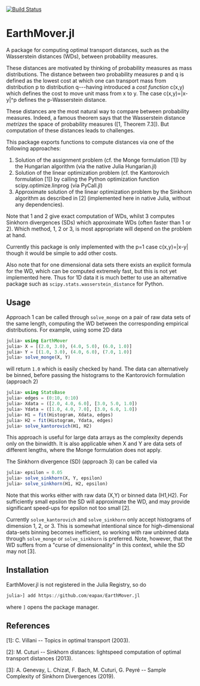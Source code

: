 [![Build Status](https://travis-ci.com/eapax/EarthMover.jl.svg?branch=master)](https://travis-ci.com/eapax/EarthMover.jl)

# EarthMover.jl

A package for computing optimal transport distances, such as the Wasserstein distances (WDs), between probability measures.

These distances are motivated by thinking of probability measures as mass distributions. The distance between two probability measures p and q is defined as the lowest cost at which one can transport mass from distribution p to distribution q---having introduced a *cost function* c(x,y) which defines the cost to move unit mass from x to y. The case c(x,y)=|x-y|^p defines the p-Wasserstein distance.

These distances are the most natural way to compare between probability measures. Indeed, a famous theorem says that the Wasserstein distance *metrizes* the space of probability measures ([1, Theorem 7.3]). But computation of these distances leads to challenges.

This package exports functions to compute distances via one of the following approaches:

1) Solution of the assignment problem (cf. the Monge formulation [1]) by the Hungarian algorithm (via the native Julia Hungarian.jl)
2) Solution of the linear optimization problem (cf. the Kantorovich formulation [1]) by calling the Python optimization function scipy.optimize.linprog (via PyCall.jl)
3) Approximate solution of the linear optimization problem by the Sinkhorn algorithm as described in [2] (implemented here in native Julia, without any dependencies).

Note that 1 and 2 give exact computation of WDs, whilst 3 computes Sinkhorn divergences (SDs) which approximate WDs (often faster than 1 or 2). Which method, 1, 2 or 3, is most appropriate will depend on the problem at hand. 

Currently this package is only implemented with the p=1 case c(x,y)=|x-y| though it would be simple to add other costs.

Also note that for one dimensional data sets there exists an explicit formula for the WD, 
which can be computed extremely fast, but this is not yet implemented here.
Thus for 1D data it is much better to 
use an alternative package such as `scipy.stats.wasserstein_distance` for Python.

## Usage

Approach 1 can be called through `solve_monge` on a pair of raw data sets of the same length, computing the WD between the corresponding empirical distributions. For example, using some 2D data

```julia
julia> using EarthMover
julia> X = [(2.0, 3.0), (4.0, 5.0), (6.0, 1.0)]
julia> Y = [(1.0, 3.0), (4.0, 6.0), (7.0, 1.0)]
julia> solve_monge(X, Y)
```
will return `1.0` which is easily checked by hand. The data can alternatively be binned, before passing the histograms to the Kantorovich formulation (approach 2)

```julia
julia> using StatsBase
julia> edges = (0:10, 0:10)
julia> Xdata = ([2.0, 4.0, 6.0], [3.0, 5.0, 1.0])
julia> Ydata = ([1.0, 4.0, 7.0], [3.0, 6.0, 1.0])
julia> H1 = fit(Histogram, Xdata, edges)
julia> H2 = fit(Histogram, Ydata, edges)
julia> solve_kantorovich(H1, H2)
```

This approach is useful for large data arrays as the complexity depends only on the binwidth. It is also applicable when X and Y are data sets of different lengths, where the Monge formulation does not apply.

The Sinkhorn divergence (SD) (approach 3) can be called via

```julia
julia> epsilon = 0.05
julia> solve_sinkhorn(X, Y, epsilon)
julia> solve_sinkhorn(H1, H2, epsilon)
```

Note that this works either with raw data (X,Y) or binned data (H1,H2). 
For sufficiently small epsilon the SD will approximate the WD, 
and may provide significant speed-ups for epsilon not too small [2].

Currently `solve_kantorovich` and `solve_sinkhorn` only accept histograms of dimension 1, 2, or 3. 
This is somewhat intentional since for high-dimensional data-sets binning becomes inefficient, 
so working with raw unbinned data through `solve_monge` or `solve_sinkhorn` is preferred.
Note, however, that the WD suffers from a "curse of dimensionality" in this context, 
while the SD may not [3].


## Installation

EarthMover.jl is not registered in the Julia Registry, so do
```julia
julia>] add https://github.com/eapax/EarthMover.jl
```
where `]` opens the package manager.

## References

[1]: C. Villani -- Topics in optimal transport (2003).

[2]: M. Cuturi -- Sinkhorn distances: lightspeed computation of optimal transport distances (2013). 

[3]: A. Genevay, L. Chizat, F. Bach, M. Cuturi, G. Peyré -- Sample Complexity of Sinkhorn Divergences (2019).
